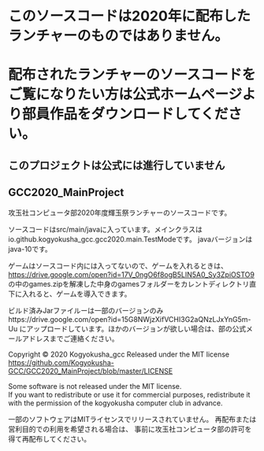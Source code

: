 # このソースコードは2020年に配布したランチャーのものではありません。
# 配布されたランチャーのソースコードをご覧になりたい方は公式ホームページより部員作品をダウンロードしてください。
## このプロジェクトは公式には進行していません

## GCC2020_MainProject
 攻玉社コンピュータ部2020年度輝玉祭ランチャーのソースコードです。
 


ソースコードはsrc/main/javaに入っています。メインクラスはio.github.kogyokusha_gcc.gcc2020.main.TestModeです。
javaバージョンはjava-10です。

ゲームはソースコード内には入ってないので、ゲームを入れるときは、https://drive.google.com/open?id=17V_0ngO6f8ogB5LIN5A0_Sy3ZpiOSTO9 の中のgames.zipを解凍した中身のgamesフォルダーをカレントディレクトリ直下に入れると、ゲームを導入できます。

ビルド済みJarファイルーは一部のバージョンのみhttps://drive.google.com/open?id=15G8NWjzXifVCHI3G2aQNzLJxYnG5m-Uu にアップロードしています。ほかのバージョンが欲しい場合は、部の公式メールアドレスまでご連絡ください。

Copyright © 2020 Kogyokusha_gcc
Released under the MIT license
https://github.com/Kogyokusha-GCC/GCC2020_MainProject/blob/master/LICENSE

Some software is not released under the MIT license.  
If you want to redistribute or use it for commercial purposes, 
redistribute it with the permission of the kogyokusha computer club in advance.

一部のソフトウェアはMITライセンスでリリースされていません。 
再配布または営利目的での利用を希望される場合は、
事前に攻玉社コンピュータ部の許可を得て再配布してください。
